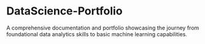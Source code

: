 # DataScience-Portfolio
A comprehensive documentation and portfolio showcasing the journey from foundational data analytics skills to basic machine learning capabilities.
